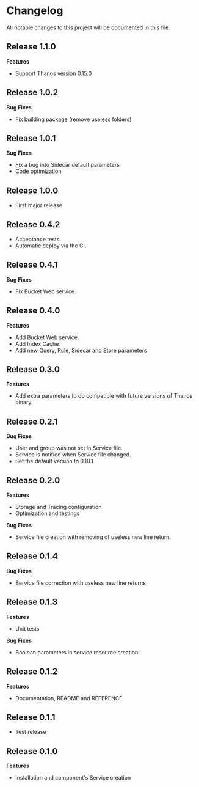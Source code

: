 # Changelog

All notable changes to this project will be documented in this file.

## Release 1.1.0

**Features**

- Support Thanos version 0.15.0

## Release 1.0.2

**Bug Fixes**

- Fix building package (remove useless folders)

## Release 1.0.1

**Bug Fixes**

- Fix a bug into Sidecar default parameters
- Code optimization

## Release 1.0.0

- First major release

## Release 0.4.2

- Acceptance tests.
- Automatic deploy via the CI.

## Release 0.4.1

**Bug Fixes**

- Fix Bucket Web service.

## Release 0.4.0

**Features**

- Add Bucket Web service.
- Add Index Cache.
- Add new Query, Rule, Sidecar and Store parameters

## Release 0.3.0

**Features**

- Add extra parameters to do compatible with future versions of Thanos binary.

## Release 0.2.1

**Bug Fixes**

- User and group was not set in Service file.
- Service is notified when Service file changed.
- Set the default version to 0.10.1

## Release 0.2.0

**Features**

- Storage and Tracing configuration  
- Optimization and testings
    
**Bug Fixes**

- Service file creation with removing of useless new line return.  

## Release 0.1.4

**Bug Fixes**

- Service file correction with useless new line returns  

## Release 0.1.3

**Features**

- Unit tests  
    
**Bug Fixes**

- Boolean parameters in service resource creation.  

## Release 0.1.2

**Features**

- Documentation, README and REFERENCE

## Release 0.1.1

- Test release

## Release 0.1.0

**Features**

- Installation and component's Service creation
